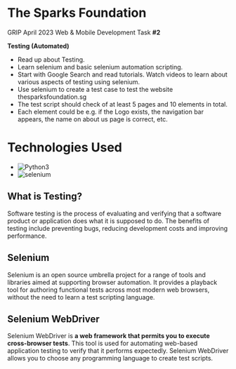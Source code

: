 # The Sparks Foundation
GRIP April 2023
Web & Mobile Development Task **#2** 

**Testing (Automated)**

- Read up about Testing.
- Learn selenium and basic selenium automation scripting.
- Start with Google Search and read tutorials. Watch videos to
learn about various aspects of testing using selenium.
- Use selenium to create a test case to test the website
thesparksfoundation.sg
- The test script should check of at least 5 pages and 10
elements in total.
- Each element could be e.g. if the Logo exists, the navigation
bar appears, the name on about us page is correct, etc.

# Technologies Used

-  ![Python3](https://img.shields.io/badge/Python3-%23E34F26.svg?style=flat&logo=python&logoColor=white)    
- ![selenium](https://img.shields.io/badge/Selenium-%231572B6.svg?style=flat&logo=selenium&logoColor=white)

## What is Testing? 

Software testing is the process of evaluating and verifying that a software product or application does what it is supposed to do. The benefits of testing include preventing bugs, reducing development costs and improving performance.

## Selenium

Selenium is an open source umbrella project for a range of tools and libraries aimed at supporting browser automation. It provides a playback tool for authoring functional tests across most modern web browsers, without the need to learn a test scripting language.

## Selenium WebDriver

Selenium WebDriver is **a web framework that permits you to execute cross-browser tests**. This tool is used for automating web-based application testing to verify that it performs expectedly. Selenium WebDriver allows you to choose any programming language to create test scripts.

